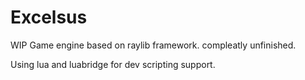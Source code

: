 # Excelsus
WIP Game engine based on raylib framework. compleatly unfinished.

Using lua and luabridge for dev scripting support.
